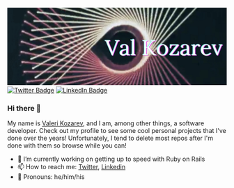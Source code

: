 [![Val's GitHub Banner](./assets/banner.jpg)](https://valerikozarev.github.io/)
[![Twitter Badge](https://img.shields.io/badge/Twitter-Profile-informational?style=flat&logo=twitter&logoColor=white&color=1CA2F1)](https://twitter.com/ValKozarev)
[![LinkedIn Badge](https://img.shields.io/badge/LinkedIn-Profile-informational?style=flat&logo=linkedin&logoColor=white&color=0D76A8)](https://www.linkedin.com/in/valeri-kozarev/)


### Hi there 👋


My name is [Valeri Kozarev](https://valerikozarev.github.io/), and I am, among other things, a software developer. Check out my profile to see some cool personal projects that I've done over the years! Unfortunately, I tend to delete most repos after I'm done with them so browse while you can!

- 🔭 I’m currently working on getting up to speed with Ruby on Rails
- 📫 How to reach me: [Twitter](https://twitter.com/ValKozarev), [Linkedin](https://www.linkedin.com/in/valeri-kozarev/)
- :adult: Pronouns: he/him/his

<!--
**ValeriKozarev/ValeriKozarev** is a ✨ _special_ ✨ repository because its `README.md` (this file) appears on your GitHub profile.

Here are some ideas to get you started:

- 🔭 I’m currently working on ...
- 🌱 I’m currently learning ...
- 👯 I’m looking to collaborate on ...
- 🤔 I’m looking for help with ...
- 💬 Ask me about ...
- 📫 How to reach me: ...
- 😄 Pronouns: ...
- ⚡ Fun fact: ...
-->
